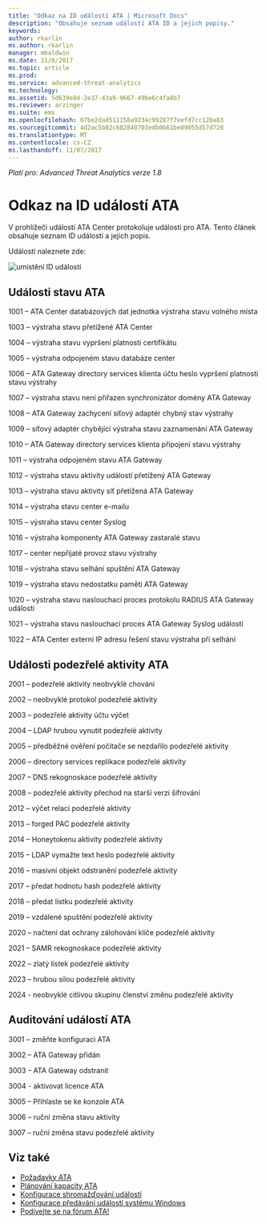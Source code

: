 ```yaml
---
title: "Odkaz na ID událostí ATA | Microsoft Docs"
description: "Obsahuje seznam událostí ATA ID a jejich popisy."
keywords: 
author: rkarlin
ms.author: rkarlin
manager: mbaldwin
ms.date: 11/6/2017
ms.topic: article
ms.prod: 
ms.service: advanced-threat-analytics
ms.technology: 
ms.assetid: 5d639e84-2e37-43a9-9667-49be6c4fa8b7
ms.reviewer: arzinger
ms.suite: ems
ms.openlocfilehash: 07be2dad511158a9234c99287f7eefd7cc12ba83
ms.sourcegitcommit: 4d2ac5b02c682840703edb0661be09055d57d728
ms.translationtype: MT
ms.contentlocale: cs-CZ
ms.lasthandoff: 11/07/2017
---
```

*Platí pro: Advanced Threat Analytics verze 1.8*


# <a name="ata-event-id-reference"></a>Odkaz na ID událostí ATA

V prohlížeči událostí ATA Center protokoluje události pro ATA. Tento článek obsahuje seznam ID událostí a jejich popis.

Události naleznete zde:

![umístění ID událostí](./media/event-id-location.png)

## <a name="ata-health-events"></a>Události stavu ATA

1001 – ATA Center databázových dat jednotka výstraha stavu volného místa 

1003 – výstraha stavu přetížené ATA Center 

1004 – výstraha stavu vypršení platnosti certifikátu 

1005 – výstraha odpojeném stavu databáze center 

1006 – ATA Gateway directory services klienta účtu heslo vypršení platnosti stavu výstrahy 

1007 – výstraha stavu není přiřazen synchronizátor domény ATA Gateway 

1008 – ATA Gateway zachycení síťový adaptér chybný stav výstrahy 

1009 – síťový adaptér chybějící výstraha stavu zaznamenání ATA Gateway 

1010 – ATA Gateway directory services klienta připojení stavu výstrahy 

1011 – výstraha odpojeném stavu ATA Gateway 

1012 – výstraha stavu aktivity událostí přetížený ATA Gateway 

1013 – výstraha stavu aktivity síť přetížená ATA Gateway 

1014 – výstraha stavu center e-mailu 

1015 – výstraha stavu center Syslog 

1016 – výstraha komponenty ATA Gateway zastaralé stavu 

1017 – center nepřijaté provoz stavu výstrahy 

1018 – výstraha stavu selhání spuštění ATA Gateway 

1019 – výstraha stavu nedostatku paměti ATA Gateway 

1020 – výstraha stavu naslouchací proces protokolu RADIUS ATA Gateway událostí 

1021 – výstraha stavu naslouchací proces ATA Gateway Syslog událostí 

1022 – ATA Center externí IP adresu řešení stavu výstraha při selhání 
 
## <a name="ata-suspicious-activity-events"></a>Události podezřelé aktivity ATA

2001 – podezřelé aktivity neobvyklé chování 

2002 – neobvyklé protokol podezřelé aktivity 

2003 – podezřelé aktivity účtu výčet 

2004 – LDAP hrubou vynutit podezřelé aktivity 

2005 – předběžné ověření počítače se nezdařilo podezřelé aktivity 

2006 – directory services replikace podezřelé aktivity 

2007 – DNS rekognoskace podezřelé aktivity 

2008 – podezřelé aktivity přechod na starší verzi šifrování 

2012 – výčet relací podezřelé aktivity 

2013 – forged PAC podezřelé aktivity 

2014 – Honeytokenu aktivity podezřelé aktivity 

2015 – LDAP vymažte text heslo podezřelé aktivity 

2016 – masivní objekt odstranění podezřelé aktivity 

2017 – předat hodnotu hash podezřelé aktivity 

2018 – předat lístku podezřelé aktivity 

2019 – vzdálené spuštění podezřelé aktivity 

2020 – načtení dat ochrany zálohování klíče podezřelé aktivity 

2021 – SAMR rekognoskace podezřelé aktivity 

2022 – zlatý lístek podezřelé aktivity 

2023 – hrubou silou podezřelé aktivity 

2024 - neobvyklé citlivou skupinu členství změnu podezřelé aktivity  

## <a name="ata-auditing-events"></a>Auditování událostí ATA

3001 – změňte konfiguraci ATA 

3002 – ATA Gateway přidán

3003 – ATA Gateway odstranit

3004 - aktivovat licence ATA

3005 – Přihlaste se ke konzole ATA

3006 – ruční změna stavu aktivity 

3007 – ruční změna stavu podezřelé aktivity 


## <a name="see-also"></a>Viz také
- [Požadavky ATA](ata-prerequisites.md)
- [Plánování kapacity ATA](ata-capacity-planning.md)
- [Konfigurace shromažďování událostí](configure-event-collection.md)
- [Konfigurace předávání událostí systému Windows](configure-event-collection.md#configuring-windows-event-forwarding)
- [Podívejte se na fórum ATA!](https://social.technet.microsoft.com/Forums/security/home?forum=mata)
